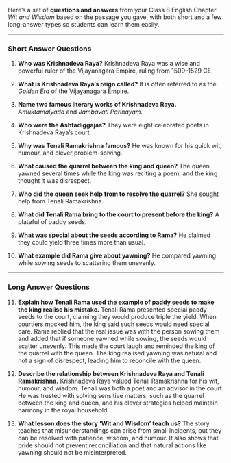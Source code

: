 Here’s a set of **questions and answers** from your Class 8 English Chapter *Wit and Wisdom* based on the passage you gave, with both short and a few long-answer types so students can learn them easily.

---

### **Short Answer Questions**

1. **Who was Krishnadeva Raya?**
   Krishnadeva Raya was a wise and powerful ruler of the Vijayanagara Empire, ruling from 1509–1529 CE.

2. **What is Krishnadeva Raya’s reign called?**
   It is often referred to as the *Golden Era* of the Vijayanagara Empire.

3. **Name two famous literary works of Krishnadeva Raya.**
   *Amuktamalyada* and *Jambavati Parinayam*.

4. **Who were the Ashtadiggajas?**
   They were eight celebrated poets in Krishnadeva Raya’s court.

5. **Why was Tenali Ramakrishna famous?**
   He was known for his quick wit, humour, and clever problem-solving.

6. **What caused the quarrel between the king and queen?**
   The queen yawned several times while the king was reciting a poem, and the king thought it was disrespect.

7. **Who did the queen seek help from to resolve the quarrel?**
   She sought help from Tenali Ramakrishna.

8. **What did Tenali Rama bring to the court to present before the king?**
   A plateful of paddy seeds.

9. **What was special about the seeds according to Rama?**
   He claimed they could yield three times more than usual.

10. **What example did Rama give about yawning?**
    He compared yawning while sowing seeds to scattering them unevenly.

---

### **Long Answer Questions**

11. **Explain how Tenali Rama used the example of paddy seeds to make the king realise his mistake.**
    Tenali Rama presented special paddy seeds to the court, claiming they would produce triple the yield. When courtiers mocked him, the king said such seeds would need special care. Rama replied that the real issue was with the person sowing them and added that if someone yawned while sowing, the seeds would scatter unevenly. This made the court laugh and reminded the king of the quarrel with the queen. The king realised yawning was natural and not a sign of disrespect, leading him to reconcile with the queen.

12. **Describe the relationship between Krishnadeva Raya and Tenali Ramakrishna.**
    Krishnadeva Raya valued Tenali Ramakrishna for his wit, humour, and wisdom. Tenali was both a poet and an advisor in the court. He was trusted with solving sensitive matters, such as the quarrel between the king and queen, and his clever strategies helped maintain harmony in the royal household.

13. **What lesson does the story ‘Wit and Wisdom’ teach us?**
    The story teaches that misunderstandings can arise from small incidents, but they can be resolved with patience, wisdom, and humour. It also shows that pride should not prevent reconciliation and that natural actions like yawning should not be misinterpreted.
